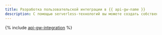 ```yaml
---
title: Разработка пользовательской интеграции в {{ api-gw-name }}
description: С помощью serverless-технологий вы можете создать собственную интеграцию с сервисами {{ yandex-cloud }}.
---
```


{% include [api-gw-integration](../../_tutorials/serverless/api-gw-integration.md) %}
